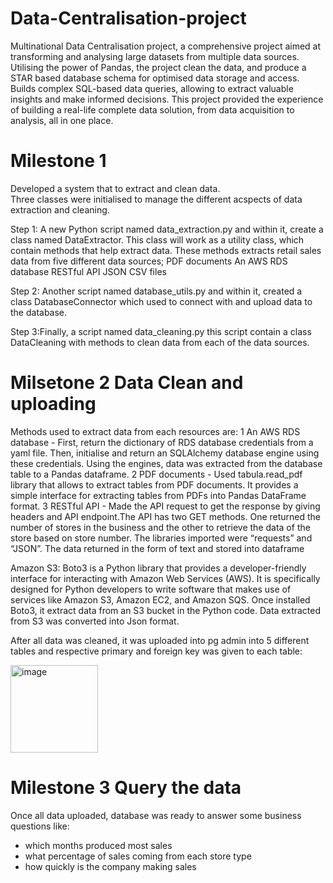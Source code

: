 # Data-Centralisation-project

Multinational Data Centralisation project, a comprehensive project aimed at transforming and analysing large datasets from multiple data sources. Utilising the power of Pandas, the project  clean the data, and produce a STAR based database schema for optimised data storage and access. Builds complex SQL-based data queries, allowing  to extract valuable insights and make informed decisions. This project provided the experience of building a real-life complete data solution, from data acquisition to analysis, all in one place. 

# Milestone 1
Developed a system that to extract and clean data.   
Three classes were initialised to manage the different acspects of data extraction and cleaning. 

Step 1: A new Python script named data_extraction.py and within it, create a class named DataExtractor. This class will work as a utility class, which contain  methods that help extract data. These methods extracts retail sales data from five different data sources; 
  PDF documents
  An AWS RDS database
  RESTful API
  JSON 
  CSV files

Step 2: Another script named database_utils.py and within it, created a class DatabaseConnector which  used to connect with and upload data to the database.

Step 3:Finally,  a script named data_cleaning.py this script  contain a class DataCleaning with methods to clean data from each of the data sources.

# Milsetone 2 Data Clean and uploading

Methods used to extract data from each resources are:
 1 An AWS RDS database - First, return the dictionary of RDS database credentials from a yaml file. Then, initialise and return an SQLAlchemy database engine using these credentials. Using the engines, data was extracted from the database table to a Pandas dataframe.
 2 PDF documents - Used tabula.read_pdf library that allows  to extract tables from PDF documents. It provides a simple interface for extracting tables from PDFs into Pandas DataFrame format.
 3 RESTful API -  Made the API request to get the response by giving headers and API endpoint.The API has two GET methods. One  returned the number of stores in the business and the other to retrieve the data of the store based on store number. The libraries imported were “requests” and “JSON”. The data returned in the form of text and stored into dataframe
  
  Amazon S3:  Boto3 is a Python library that provides a developer-friendly interface for interacting with Amazon Web Services (AWS). It is specifically designed for Python developers to write software that makes use of services like Amazon S3, Amazon EC2, and Amazon SQS. Once installed Boto3, it  extract data from an S3 bucket in the Python code. Data extracted from S3 was converted into Json format.


After all data was cleaned, it was uploaded into pg admin into 5 different tables and respective primary and foreign key was given to each table:

<img width="140" alt="image" src="https://user-images.githubusercontent.com/110827214/220201637-6cdbba18-8899-46f2-a245-63506b5be320.png">

# Milestone 3 Query the data

Once all data uploaded, database was ready to answer some business questions like:
 - which months produced most sales
 - what percentage of sales coming from each store type
 - how quickly is the company making sales
 

